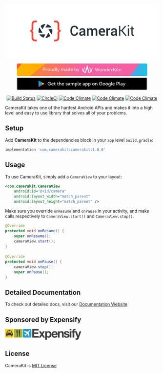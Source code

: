 <p align="center">
    <a href="https://camerakit.website" target="_blank">
        <img alt='CameraKit Header' src='.repo/gh-readme-header.png' />
    </a>
</p>

<p align="center">
    <a href="https://www.wonderkiln.com" target="_blank">
        <img alt='WonderKiln Promo' src='.repo/gh-readme-wk.png'/>
    </a>
    <a href="https://play.google.com/store/apps/details?id=com.camerakit.demo&hl=en" target="_blank">
        <img alt='CameraKit Header' src='.repo/gh-readme-app.png'/>
    </a>
</p>

<p align="center">
    <a href="https://join-slack.camerakit.website"><img src="https://join-slack.camerakit.website/badge.svg" alt="Build Status"></a>
    <a href="https://circleci.com/gh/CameraKit/camerakit-android/tree/master"><img src="https://circleci.com/gh/CameraKit/camerakit-android/tree/master.svg?style=shield" alt="CircleCI"></a>
    <a href="https://codeclimate.com/github/wonderkiln/CameraKit-Android"><img src="https://codeclimate.com/github/wonderkiln/CameraKit-Android/badges/gpa.svg" alt="Code Climate"></a>
    <a href="https://codeclimate.com/github/wonderkiln/CameraKit-Android"><img src="https://codeclimate.com/github/wonderkiln/CameraKit-Android/badges/coverage.svg" alt="Code Climate"></a>
    <a href="https://codeclimate.com/github/wonderkiln/CameraKit-Android"><img src="https://codeclimate.com/github/wonderkiln/CameraKit-Android/badges/issue_count.svg" alt="Code Climate"></a>
</p>

CameraKit takes one of the hardest Android APIs and makes it into a high level and easy to use library that solves all of your problems.

## Setup
Add __CameraKit__ to the dependencies block in your `app` level `build.gradle`:

```groovy
implementation 'com.camerakit:camerakit:1.0.0'
```


## Usage

To use CameraKit, simply add a `CameraView` to your layout:

```xml
<com.camerakit.CameraView
    android:id="@+id/camera"
    android:layout_width="match_parent"
    android:layout_height="match_parent" />
```

Make sure you override `onResume` and `onPause` in your activity, and make calls respectively to `CameraView.start()` and `CameraView.stop()`.

```java
@Override
protected void onResume() {
    super.onResume();
    cameraView.start();
}

@Override
protected void onPause() {
    cameraView.stop();
    super.onPause();
}
```

## Detailed Documentation
To check out detailed docs, visit our [Documentation Website](http://docs.camerakit.website)

## Sponsored by Expensify
<a href="https://www.expensify.com/"><img src=".repo/expensify-logo.png" width="250"></a>

## License
CameraKit is [MIT License](https://github.com/wonderkiln/CameraKit-Android/blob/master/LICENSE)